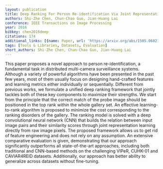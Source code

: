 ```yaml
---
layout: publication
title: Deep Ranking For Person Re-identification Via Joint Representation Learning
authors: Shi-Zhe Chen, Chun-Chao Guo, Jian-Huang Lai
conference: IEEE Transactions on Image Processing
year: 2016
bibkey: chen2016deep
citations: 174
additional_links: [{name: Paper, url: 'https://arxiv.org/abs/1505.06821'}]
tags: [Tools & Libraries, Datasets, Evaluation]
short_authors: Shi-Zhe Chen, Chun-Chao Guo, Jian-Huang Lai
---
```

This paper proposes a novel approach to person re-identification, a
fundamental task in distributed multi-camera surveillance systems. Although a
variety of powerful algorithms have been presented in the past few years, most
of them usually focus on designing hand-crafted features and learning metrics
either individually or sequentially. Different from previous works, we
formulate a unified deep ranking framework that jointly tackles both of these
key components to maximize their strengths. We start from the principle that
the correct match of the probe image should be positioned in the top rank
within the whole gallery set. An effective learning-to-rank algorithm is
proposed to minimize the cost corresponding to the ranking disorders of the
gallery. The ranking model is solved with a deep convolutional neural network
(CNN) that builds the relation between input image pairs and their similarity
scores through joint representation learning directly from raw image pixels.
The proposed framework allows us to get rid of feature engineering and does not
rely on any assumption. An extensive comparative evaluation is given,
demonstrating that our approach significantly outperforms all state-of-the-art
approaches, including both traditional and CNN-based methods on the challenging
VIPeR, CUHK-01 and CAVIAR4REID datasets. Additionally, our approach has better
ability to generalize across datasets without fine-tuning.